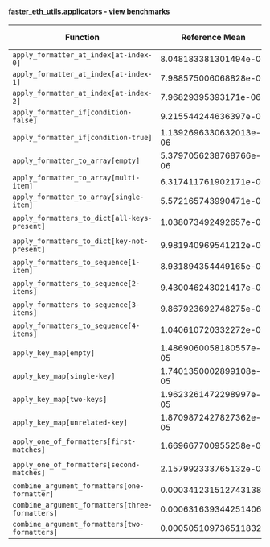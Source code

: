 #### [faster_eth_utils.applicators](https://github.com/BobTheBuidler/faster-eth-utils/blob/master/faster_eth_utils/applicators.py) - [view benchmarks](https://github.com/BobTheBuidler/faster-eth-utils/blob/master/benchmarks/test_applicators_benchmarks.py)

| Function | Reference Mean | Faster Mean | % Change | Speedup (%) | x Faster | Faster |
|----------|---------------|-------------|----------|-------------|----------|--------|
| `apply_formatter_at_index[at-index-0]` | 8.048183381301494e-06 | 9.071649838640269e-06 | -12.72% | -11.28% | 0.89x | ❌ |
| `apply_formatter_at_index[at-index-1]` | 7.988575006068828e-06 | 9.107009821060046e-06 | -14.00% | -12.28% | 0.88x | ❌ |
| `apply_formatter_at_index[at-index-2]` | 7.96829395393171e-06 | 9.16988430892073e-06 | -15.08% | -13.10% | 0.87x | ❌ |
| `apply_formatter_if[condition-false]` | 9.215544244636397e-07 | 1.086554510606246e-06 | -17.90% | -15.19% | 0.85x | ❌ |
| `apply_formatter_if[condition-true]` | 1.1392696330632013e-06 | 1.5004302431757148e-06 | -31.70% | -24.07% | 0.76x | ❌ |
| `apply_formatter_to_array[empty]` | 5.3797056238768766e-06 | 5.354987928874138e-06 | 0.46% | 0.46% | 1.00x | ✅ |
| `apply_formatter_to_array[multi-item]` | 6.317411761902171e-06 | 6.723952182401008e-06 | -6.44% | -6.05% | 0.94x | ❌ |
| `apply_formatter_to_array[single-item]` | 5.572165743990471e-06 | 5.981317290112366e-06 | -7.34% | -6.84% | 0.93x | ❌ |
| `apply_formatters_to_dict[all-keys-present]` | 1.038073492492657e-05 | 1.2889439284828256e-05 | -24.17% | -19.46% | 0.81x | ❌ |
| `apply_formatters_to_dict[key-not-present]` | 9.981940969541212e-06 | 1.2260600583475052e-05 | -22.83% | -18.59% | 0.81x | ❌ |
| `apply_formatters_to_sequence[1-item]` | 8.931894354449165e-06 | 6.237160042750314e-06 | 30.17% | 43.20% | 1.43x | ✅ |
| `apply_formatters_to_sequence[2-items]` | 9.430046243021417e-06 | 6.5650348446060525e-06 | 30.38% | 43.64% | 1.44x | ✅ |
| `apply_formatters_to_sequence[3-items]` | 9.867923692748275e-06 | 7.053641252505773e-06 | 28.52% | 39.90% | 1.40x | ✅ |
| `apply_formatters_to_sequence[4-items]` | 1.040610720332272e-05 | 7.3940544616008165e-06 | 28.95% | 40.74% | 1.41x | ✅ |
| `apply_key_map[empty]` | 1.4869060058180557e-05 | 1.213115117560327e-05 | 18.41% | 22.57% | 1.23x | ✅ |
| `apply_key_map[single-key]` | 1.7401350002899108e-05 | 1.4619968451666727e-05 | 15.98% | 19.02% | 1.19x | ✅ |
| `apply_key_map[two-keys]` | 1.9623261472298997e-05 | 1.6585551646489713e-05 | 15.48% | 18.32% | 1.18x | ✅ |
| `apply_key_map[unrelated-key]` | 1.8709872427827362e-05 | 1.5887743042422556e-05 | 15.08% | 17.76% | 1.18x | ✅ |
| `apply_one_of_formatters[first-matches]` | 1.669667700955258e-06 | 1.5451643241811746e-06 | 7.46% | 8.06% | 1.08x | ✅ |
| `apply_one_of_formatters[second-matches]` | 2.157992333765132e-06 | 1.8972905169247285e-06 | 12.08% | 13.74% | 1.14x | ✅ |
| `combine_argument_formatters[one-formatter]` | 0.0003412315127431386 | 0.0014187844948897678 | -315.78% | -75.95% | 0.24x | ❌ |
| `combine_argument_formatters[three-formatters]` | 0.0006316393442514066 | 0.0015156764461036702 | -139.96% | -58.33% | 0.42x | ❌ |
| `combine_argument_formatters[two-formatters]` | 0.0005051097365118328 | 0.0013964555092015132 | -176.47% | -63.83% | 0.36x | ❌ |
